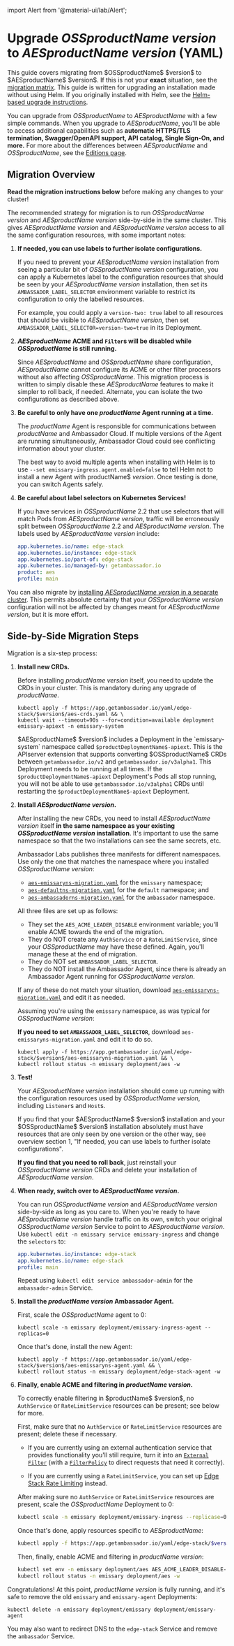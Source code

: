 import Alert from '@material-ui/lab/Alert';

# Upgrade $OSSproductName$ $version$ to $AESproductName$ $version$ (YAML)

<Alert severity="info">
  This guide covers migrating from $OSSproductName$ $version$ to $AESproductName$ $version$. If
  this is not your <b>exact</b> situation, see the <a href="../../../../migration-matrix">migration
  matrix</a>.
</Alert>

<Alert severity="warning">
  This guide is written for upgrading an installation made without using Helm.
  If you originally installed with Helm, see the <a href="../../../helm/emissary-2.2/edge-stack-2.2">Helm-based
  upgrade instructions</a>.
</Alert>

You can upgrade from $OSSproductName$ to $AESproductName$ with a few simple commands. When you upgrade to $AESproductName$, you'll be able to access additional capabilities such as **automatic HTTPS/TLS termination, Swagger/OpenAPI support, API catalog, Single Sign-On, and more.** For more about the differences between $AESproductName$ and $OSSproductName$, see the [Editions page](/editions).

## Migration Overview

<Alert severity="warning">
  <b>Read the migration instructions below</b> before making any changes to your
  cluster!
</Alert>

The recommended strategy for migration is to run $OSSproductName$ $version$ and $AESproductName$
$version$ side-by-side in the same cluster. This gives $AESproductName$ $version$
and $AESproductName$ $version$ access to all the same configuration resources, with some
important notes:

1. **If needed, you can use labels to further isolate configurations.**

   If you need to prevent your $AESproductName$ $version$ installation from
   seeing a particular bit of $OSSproductName$ $version$ configuration, you can apply
   a Kubernetes label to the configuration resources that should be seen by
   your $AESproductName$ $version$ installation, then set its
   `AMBASSADOR_LABEL_SELECTOR` environment variable to restrict its configuration
   to only the labelled resources.

   For example, you could apply a `version-two: true` label to all resources
   that should be visible to $AESproductName$ $version$, then set
   `AMBASSADOR_LABEL_SELECTOR=version-two=true` in its Deployment.

2. **$AESproductName$ ACME and `Filter`s will be disabled while $OSSproductName$ is still running.**

   Since $AESproductName$ and $OSSproductName$ share configuration, $AESproductName$ cannot
   configure its ACME or other filter processors without also affecting $OSSproductName$. This
   migration process is written to simply disable these $AESproductName$ features to make
   it simpler to roll back, if needed. Alternate, you can isolate the two configurations
   as described above.

3. **Be careful to only have one $productName$ Agent running at a time.**

   The $productName$ Agent is responsible for communications between
   $productName$ and Ambassador Cloud. If multiple versions of the Agent are
   running simultaneously, Ambassador Cloud could see conflicting information
   about your cluster.

   The best way to avoid multiple agents when installing with Helm is to use
   `--set emissary-ingress.agent.enabled=false` to tell Helm not to install a
   new Agent with productName$ $version$. Once testing is done, you can switch
   Agents safely.

4. **Be careful about label selectors on Kubernetes Services!**

   If you have services in $OSSproductName$ 2.2 that use selectors that will match
   Pods from $AESproductName$ $version$, traffic will be erroneously split between
   $OSSproductName$ 2.2 and $AESproductName$ $version$. The labels used by $AESproductName$
   $version$ include:

   ```yaml
   app.kubernetes.io/name: edge-stack
   app.kubernetes.io/instance: edge-stack
   app.kubernetes.io/part-of: edge-stack
   app.kubernetes.io/managed-by: getambassador.io
   product: aes
   profile: main
   ```

You can also migrate by [installing $AESproductName$ $version$ in a separate cluster](../../../../migrate-to-2-alternate/).
This permits absolute certainty that your $OSSproductName$ $version$ configuration will not be
affected by changes meant for $AESproductName$ $version$, but it is more effort.

## Side-by-Side Migration Steps

Migration is a six-step process:

1. **Install new CRDs.**

   Before installing $productName$ $version$ itself, you need to update the CRDs in
   your cluster. This is mandatory during any upgrade of $productName$.

   ```
   kubectl apply -f https://app.getambassador.io/yaml/edge-stack/$version$/aes-crds.yaml && \
   kubectl wait --timeout=90s --for=condition=available deployment emissary-apiext -n emissary-system
   ```

   <Alert severity="info">
     $AESproductName$ $version$ includes a Deployment in the `emissary-system` namespace
     called <code>$productDeploymentName$-apiext</code>. This is the APIserver extension
     that supports converting $OSSproductName$ CRDs between <code>getambassador.io/v2</code>
     and <code>getambassador.io/v3alpha1</code>. This Deployment needs to be running at
     all times.
   </Alert>

   <Alert severity="warning">
     If the <code>$productDeploymentName$-apiext</code> Deployment's Pods all stop running,
     you will not be able to use <code>getambassador.io/v3alpha1</code> CRDs until restarting
     the <code>$productDeploymentName$-apiext</code> Deployment.
   </Alert>

2. **Install $AESproductName$ $version$.**

   After installing the new CRDs, you need to install $AESproductName$ $version$ itself
   **in the same namespace as your existing $OSSproductName$ $version$ installation**. It's important
   to use the same namespace so that the two installations can see the same secrets, etc.

    Ambassador Labs publishes three manifests for different namespaces. Use only the one that
    matches the namespace where you installed $OSSproductName$ $version$:

   - [`aes-emissaryns-migration.yaml`] for the `emissary` namespace;
   - [`aes-defaultns-migration.yaml`] for the `default` namespace; and
   - [`aes-ambassadorns-migration.yaml`] for the `ambassador` namespace.

   All three files are set up as follows:

   - They set the `AES_ACME_LEADER_DISABLE` environment variable; you'll enable ACME towards the end of
     the migration.
   - They do NOT create any `AuthService` or a `RateLimitService`, since your $OSSproductName$ may have
     these defined. Again, you'll manage these at the end of migration.
   - They do NOT set `AMBASSADOR_LABEL_SELECTOR`.
   - They do NOT install the Ambassador Agent, since there is already an Ambassador Agent running for
     $OSSproductName$ $version$.

   If any of these do not match your situation, download [`aes-emissaryns-migration.yaml`] and edit it
   as needed.

   [`aes-emissaryns-migration.yaml`]: https://app.getambassador.io/yaml/edge-stack/$version$/aes-emissaryns-migration.yaml
   [`aes-defaultns-migration.yaml`]: https://app.getambassador.io/yaml/edge-stack/$version$/aes-defaultns-migration.yaml
   [`aes-ambassadorns-migration.yaml`]: https://app.getambassador.io/yaml/edge-stack/$version$/aes-ambassadorns-migration.yaml

   Assuming you're using the `emissary` namespace, as was typical for $OSSproductName$ $version$:

   **If you need to set `AMBASSADOR_LABEL_SELECTOR`**, download `aes-emissaryns-migration.yaml` and edit it to
   do so.

   ```
   kubectl apply -f https://app.getambassador.io/yaml/edge-stack/$version$/aes-emissaryns-migration.yaml && \
   kubectl rollout status -n emissary deployment/aes -w
   ```

3. **Test!**

   Your $AESproductName$ $version$ installation should come up running with the configuration
   resources used by $OSSproductName$ $version$, including `Listener`s and `Host`s.

   <Alert severity="info">
     If you find that your $AESproductName$ $version$ installation and your $OSSproductName$ $version$
     installation absolutely must have resources that are only seen by one version or the
     other way, see overview section 1, "If needed, you can use labels to further isolate configurations".
   </Alert>

   **If you find that you need to roll back**, just reinstall your $OSSproductName$ $version$ CRDs
   and delete your installation of $AESproductName$ $version$.

4. **When ready, switch over to $AESproductName$ $version$.**

   You can run $OSSproductName$ $version$ and $AESproductName$ $version$ side-by-side as long as you care
   to. When you're ready to have $AESproductName$ $version$ handle traffic on its own, switch
   your original $OSSproductName$ $version$ Service to point to $AESproductName$ $version$. Use
   `kubectl edit -n emissary service emissary-ingress` and change the `selectors` to:

   ```yaml
   app.kubernetes.io/instance: edge-stack
   app.kubernetes.io/name: edge-stack
   profile: main
   ```

   Repeat using `kubectl edit service ambassador-admin` for the `ambassador-admin`
   Service.

5. **Install the $productName$ $version$ Ambassador Agent.**

   First, scale the $OSSproductName$ agent to 0:

   ```
   kubectl scale -n emissary deployment/emissary-ingress-agent --replicas=0
   ```

   Once that's done, install the new Agent:

   ```
   kubectl apply -f https://app.getambassador.io/yaml/edge-stack/$version$/aes-emissaryns-agent.yaml && \
   kubectl rollout status -n emissary deployment/edge-stack-agent -w
   ```

6. **Finally, enable ACME and filtering in $productName$ $version$.**

   <Alert severity="warning">
      To correctly enable filtering in $productName$ $version$, no
      <code>AuthService</code> or <code>RateLimitService</code> resources can be present; see
      below for more.
   </Alert>

   First, make sure that no `AuthService` or `RateLimitService` resources are present; delete
   these if necessary.

   - If you are currently using an external authentication service that provides functionality
     you'll still require, turn it into an [`External` `Filter`] (with a [`FilterPolicy`] to
     direct requests that need it correctly).

   - If you are currently using a `RateLimitService`, you can set up
     [Edge Stack Rate Limiting] instead.

   [`External` `Filter`]: ../../../../../../howtos/ext-filters#2-configure-aesproductname-authentication
   [`FilterPolicy`]: ../../../../../../howtos/ext-filters#2-configure-aesproductname-authentication
   [Edge Stack Rate Limiting]: ../../../../../using/rate-limits

   After making sure no `AuthService` or `RateLimitService` resources are present, scale the
   $OSSproductName$ Deployment to 0:

   ```bash
   kubectl scale -n emissary deployment/emissary-ingress --replicase=0
   ```

   Once that's done, apply resources specific to $AESproductName$:

   ```bash
   kubectl apply -f https://app.getambassador.io/yaml/edge-stack/$version$/resources-migration.yaml
   ```

   Then, finally, enable ACME and filtering in $productName$ $version$:

   ```bash
   kubectl set env -n emissary deployment/aes AES_ACME_LEADER_DISABLE-
   kubectl rollout status -n emissary deployment/aes -w
   ````

Congratulations! At this point, $productName$ $version$ is fully running, and
it's safe to remove the old `emissary` and `emissary-agent` Deployments:

```
kubectl delete -n emissary deployment/emissary deployment/emissary-agent
```

You may also want to redirect DNS to the `edge-stack` Service and remove the
`ambassador` Service.

